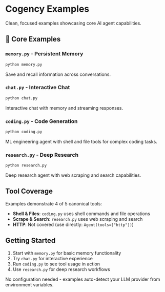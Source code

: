 # Cogency Examples

Clean, focused examples showcasing core AI agent capabilities.

## 🚀 Core Examples

### `memory.py` - Persistent Memory
```bash
python memory.py
```
Save and recall information across conversations.

### `chat.py` - Interactive Chat
```bash
python chat.py
```
Interactive chat with memory and streaming responses.

### `coding.py` - Code Generation
```bash
python coding.py
```
ML engineering agent with shell and file tools for complex coding tasks.

### `research.py` - Deep Research
```bash
python research.py
```
Deep research agent with web scraping and search capabilities.

## Tool Coverage

Examples demonstrate 4 of 5 canonical tools:
- **Shell & Files**: `coding.py` uses shell commands and file operations
- **Scrape & Search**: `research.py` uses web scraping and search
- **HTTP**: Not covered (use directly: `Agent(tools=["http"])`)

## Getting Started

1. Start with `memory.py` for basic memory functionality
2. Try `chat.py` for interactive experience
3. Run `coding.py` to see tool usage in action
4. Use `research.py` for deep research workflows

No configuration needed - examples auto-detect your LLM provider from environment variables.
